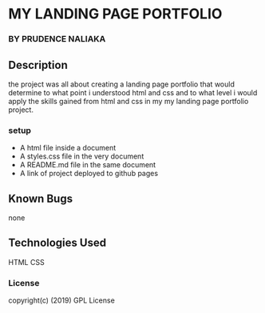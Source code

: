 # MY LANDING PAGE PORTFOLIO
### **BY PRUDENCE NALIAKA**
## Description
the project was all about creating a landing page portfolio that would determine to what point i understood html and css and to what level i would apply the skills gained from html and css in my my landing page portfolio project.
### setup
* A html file inside a document
* A styles.css file in the very document
* A README.md file in the same document
* A link of project deployed to github pages
## Known Bugs
none
## Technologies Used
HTML CSS
### License
copyright(c) (2019) GPL License
